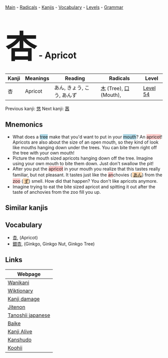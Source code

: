 <style> bigfont {font-size: 100px}</style>
[Main](../README.md) -
[Radicals](../radicals.md) -
[Kanjis](../kanjis.md) -
[Vocabulary](../vocabulary.md) -
[Levels](../levels.md) -
[Grammar](../grammar.md)
# <bigfont> 杏</bigfont> - Apricot 

| Kanji | Meanings | Reading | Radicals | Level |
| --- | --- | --- | --- | --- |
| 杏 | Apricot | あん, きょう, こう, あんず | [木](../radicals/木.md) (Tree), [口](../radicals/口.md) (Mouth),  | [Level 54](../levels/wk_level54.md) |

Previous kanji: [悠](悠.md) Next kanji: [茜](茜.md) 

## Mnemonics
 * What does a <span style="background-color:#ADD8E6"> tree</span> make that you'd want to put in your <span style="background-color:#ADD8E6"> mouth</span>? An <span style="background-color:#ffcccb"> apricot</span>! Apricots are also about the size of an open mouth, so they kind of look like mouths hanging down under the trees. You can bite them right off the tree with your own mouth!
* Picture the mouth sized apricots hanging down off the tree. Imagine using your own mouth to bite them down. Just don't swallow the pit!
* After you put the <span style="background-color:#ffcccb"> apricot</span> in your mouth you realize that this tastes really familiar, but not pleasant. It tastes just like the <span style="background-color:#ffcccb"> an</span>chovies (<span style="background-color:#fed8b1"> [あん](https://jisho.org/search/あん)</span>) from the <span style="background-color:#ffcccb"> zoo</span> (<span style="background-color:#fed8b1"> [ず](https://jisho.org/search/ず)</span>) smell. How did that happen? You don't like apricots anymore.
* Imagine trying to eat the bite sized apricot and spitting it out after the taste of anchovies from the zoo fill you up. 


## Similar kanjis
 


## Vocabulary
 * [杏](../vocabulary/杏.md), (Apricot)
* [銀杏](../vocabulary/杏.md), (Ginkgo, Ginkgo Nut, Ginkgo Tree)



## Links 

| Webpage |
| --- |
| [Wanikani          ](https://www.wanikani.com/kanji/杏) |
| [Wiktionary        ](https://en.wiktionary.org/wiki/杏) |
| [Kanji damage      ](http://www.kanjidamage.com/kanji/search?utf8=✓&q=杏) |
| [Jitenon           ](https://jitenon.com/kanji/杏) |
| [Tanoshii japanese ](https://www.tanoshiijapanese.com/dictionary/kanji.cfm?k=杏) |
| [Baike             ](https://baike.baidu.com/item/杏) |
| [Kanji Alive       ](https://app.kanjialive.com/杏) |
| [Kanshudo          ](https://www.kanshudo.com/searchmn?q=杏) |
| [Koohii            ](https://kanji.koohii.com/study/kanji/杏) |
